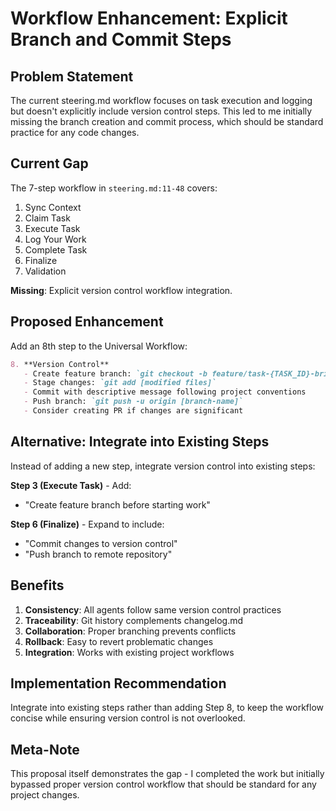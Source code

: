 # Workflow Enhancement: Explicit Branch and Commit Steps

## Problem Statement
The current steering.md workflow focuses on task execution and logging but doesn't explicitly include version control steps. This led to me initially missing the branch creation and commit process, which should be standard practice for any code changes.

## Current Gap
The 7-step workflow in `steering.md:11-48` covers:
1. Sync Context
2. Claim Task  
3. Execute Task
4. Log Your Work
5. Complete Task
6. Finalize
7. Validation

**Missing**: Explicit version control workflow integration.

## Proposed Enhancement
Add an 8th step to the Universal Workflow:

```markdown
8. **Version Control**
   - Create feature branch: `git checkout -b feature/task-{TASK_ID}-brief-description`
   - Stage changes: `git add [modified files]`
   - Commit with descriptive message following project conventions
   - Push branch: `git push -u origin [branch-name]`
   - Consider creating PR if changes are significant
```

## Alternative: Integrate into Existing Steps
Instead of adding a new step, integrate version control into existing steps:

**Step 3 (Execute Task)** - Add:
- "Create feature branch before starting work"

**Step 6 (Finalize)** - Expand to include:
- "Commit changes to version control"
- "Push branch to remote repository"

## Benefits
1. **Consistency**: All agents follow same version control practices
2. **Traceability**: Git history complements changelog.md
3. **Collaboration**: Proper branching prevents conflicts
4. **Rollback**: Easy to revert problematic changes
5. **Integration**: Works with existing project workflows

## Implementation Recommendation
Integrate into existing steps rather than adding Step 8, to keep the workflow concise while ensuring version control is not overlooked.

## Meta-Note
This proposal itself demonstrates the gap - I completed the work but initially bypassed proper version control workflow that should be standard for any project changes.